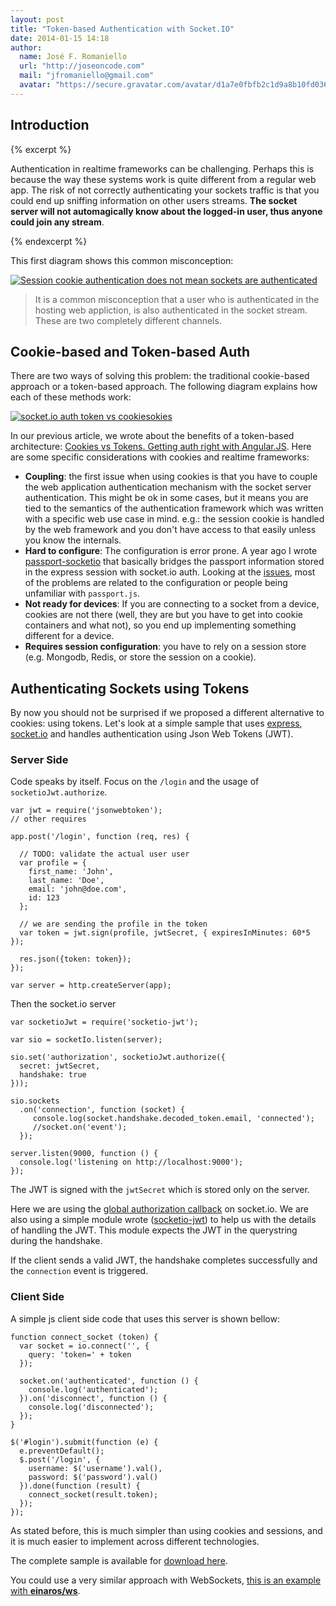 ```yaml
---
layout: post
title: "Token-based Authentication with Socket.IO"
date: 2014-01-15 14:18
author:
  name: José F. Romaniello
  url: "http://joseoncode.com"
  mail: "jfromaniello@gmail.com"
  avatar: "https://secure.gravatar.com/avatar/d1a7e0fbfb2c1d9a8b10fd03648da78f.png"
---
```


## Introduction

{% excerpt %}

Authentication in realtime frameworks can be challenging. Perhaps this is because the way these systems work is quite different from a regular web app. The risk of not correctly authenticating your sockets traffic is that you could end up sniffing information on other users streams. **The socket server will not automagically know about the logged-in user, thus anyone could join any stream**.

{% endexcerpt %}

This first diagram shows this common misconception:

<a href="https://docs.google.com/a/auth10.com/drawings/d/1_t1TV5CqUutrj3I7iTg3_u0z2ep4sEvV8gP7gC7ejqU" target="_blank"><img title="Session cookie authentication does not mean sockets are authenticated" src="https://docs.google.com/drawings/d/1_t1TV5CqUutrj3I7iTg3_u0z2ep4sEvV8gP7gC7ejqU/pub?w=509&h=536" />
</a>

> It is a common misconception that a user who is authenticated in the hosting web appliction, is also authenticated in the socket stream. These are two completely different channels.


## Cookie-based and Token-based Auth

There are two ways of solving this problem: the traditional cookie-based approach or a token-based approach. The following diagram explains how each of these methods work:

<a href="https://docs.google.com/drawings/d/1RNkaJ7wHXBLlg3YAdtBOrOb5uxj_6oiNQ-96-YA8X74" target="_blank"><img title="socket.io auth token vs cookiesokies" src="https://docs.google.com/drawings/d/1RNkaJ7wHXBLlg3YAdtBOrOb5uxj_6oiNQ-96-YA8X74/pub?w=990&amp;h=529" />
</a>

In our previous article, we wrote about the benefits of a token-based architecture: [Cookies vs Tokens.  Getting auth right with Angular.JS](http://blog.auth0.com/2014/01/07/angularjs-authentication-with-cookies-vs-token/). Here are some specific considerations with cookies and realtime frameworks:

- **Coupling**: the first issue when using cookies is that you have to couple the web application authentication mechanism with the socket server authentication. This might be ok in some cases, but it means you are tied to the semantics of the authentication framework which was written with a specific web use case in mind. e.g.: the session cookie is handled by the web framework and you don't have access to that easily unless you know the internals.
- **Hard to configure**: The configuration is error prone. A year ago I wrote [passport-socketio](http://github.com/jfromaniello/passport.socketio) that basically bridges the passport information stored in the express session with socket.io auth. Looking at the [issues](http://github.com/jfromaniello/passport.socketio/issues), most of the problems are related to the configuration or people being unfamiliar with `passport.js`.
- **Not ready for devices**: If you are connecting to a socket from a device, cookies are not there (well, they are but you have to get into cookie containers and what not), so you end up implementing something different for a device.
- **Requires session configuration**: you have to rely on a session store (e.g. Mongodb, Redis, or store the session on a cookie).

## Authenticating Sockets using Tokens

By now you should not be surprised if we proposed a different alternative to cookies: using tokens. Let's look at a simple sample that uses [express](http://expressjs.com/), [socket.io](http://socket.io) and handles authentication using Json Web Tokens (JWT).

### Server Side

Code speaks by itself. Focus on the `/login` and the usage of `socketioJwt.authorize`.

    var jwt = require('jsonwebtoken');
    // other requires

    app.post('/login', function (req, res) {

      // TODO: validate the actual user user
      var profile = {
        first_name: 'John',
        last_name: 'Doe',
        email: 'john@doe.com',
        id: 123
      };

      // we are sending the profile in the token
      var token = jwt.sign(profile, jwtSecret, { expiresInMinutes: 60*5 });

      res.json({token: token});
    });

    var server = http.createServer(app);

Then the socket.io server

    var socketioJwt = require('socketio-jwt');

    var sio = socketIo.listen(server);

    sio.set('authorization', socketioJwt.authorize({
      secret: jwtSecret,
      handshake: true
    }));

    sio.sockets
      .on('connection', function (socket) {
         console.log(socket.handshake.decoded_token.email, 'connected');
         //socket.on('event');
      });

    server.listen(9000, function () {
      console.log('listening on http://localhost:9000');
    });

The JWT is signed with the `jwtSecret` which is stored only on the server.

Here we are using the [global authorization callback](https://github.com/LearnBoost/socket.io/wiki/Authorizing) on socket.io. We are also using a simple module wrote ([socketio-jwt](https://github.com/auth0/socketio-jwt)) to help us with the details of handling the JWT. This module expects the JWT in the querystring during the handshake.

If the client sends a valid JWT, the handshake completes successfully and the `connection` event is triggered.


### Client Side

A simple js client side code that uses this server is shown bellow:

    function connect_socket (token) {
      var socket = io.connect('', {
        query: 'token=' + token
      });

      socket.on('authenticated', function () {
        console.log('authenticated');
      }).on('disconnect', function () {
        console.log('disconnected');
      });
    }

    $('#login').submit(function (e) {
      e.preventDefault();
      $.post('/login', {
        username: $('username').val(),
        password: $('password').val()
      }).done(function (result) {
        connect_socket(result.token);
      });
    });

As stated before, this is much simpler than using cookies and sessions, and it is much easier to implement across different technologies.

The complete sample is available for [download here](https://github.com/auth0/socketio-jwt/tree/master/example).

You could use a very similar approach with WebSockets, [this is an example with __einaros/ws__](https://gist.github.com/jfromaniello/8418116).